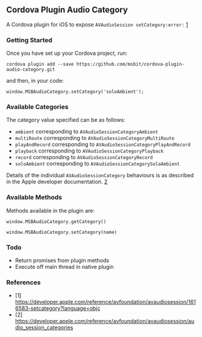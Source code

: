 ## Cordova Plugin Audio Category

A Cordova plugin for iOS to expose `AVAudioSession setCategory:error:` [1](https://developer.apple.com/reference/avfoundation/avaudiosession/1616583-setcategory?language=objc)

### Getting Started

Once you have set up your Cordova project, run:

```
cordova plugin add --save https://github.com/msbit/cordova-plugin-audio-category.git
```

and then, in your code:

```
window.MSBAudioCategory.setCategory('soloAmbient');
```

### Available Categories

The category value specified can be as follows:

* `ambient` corresponding to `AVAudioSessionCategoryAmbient`
* `multiRoute` corresponding to `AVAudioSessionCategoryMultiRoute`
* `playAndRecord` corresponding to `AVAudioSessionCategoryPlayAndRecord`
* `playback` corresponding to `AVAudioSessionCategoryPlayback`
* `record` corresponding to `AVAudioSessionCategoryRecord`
* `soloAmbient` corresponding to `AVAudioSessionCategorySoloAmbient`

Details of the individual `AVAudioSessionCategory` behaviours is as described in the Apple developer documentation. [2](https://developer.apple.com/reference/avfoundation/avaudiosession/audio_session_categories)

### Available Methods

Methods available in the plugin are:

```
window.MSBAudioCategory.getCategory()
```

```
window.MSBAudioCategory.setCategory(name)
```

### Todo

* Return promises from plugin methods
* Execute off main thread in native plugin

### References

* [1] https://developer.apple.com/reference/avfoundation/avaudiosession/1616583-setcategory?language=objc
* [2] https://developer.apple.com/reference/avfoundation/avaudiosession/audio_session_categories
